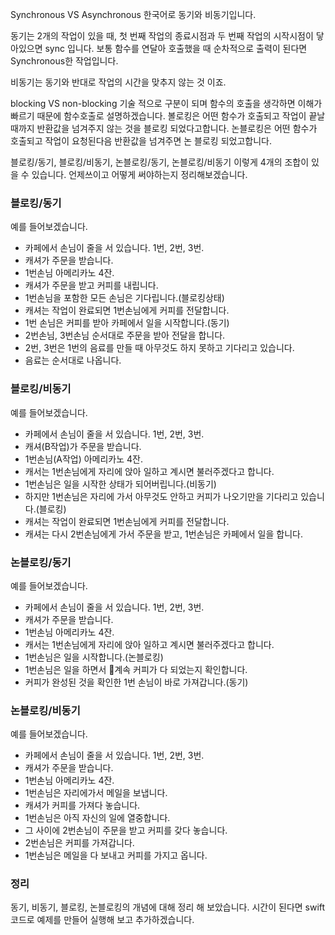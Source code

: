 ﻿Synchronous VS Asynchronous
한국어로 동기와 비동기입니다.

동기는 2개의 작업이 있을 때, 첫 번째 작업의 종료시점과 두 번째 작업의 시작시점이 닿아있으면 sync 입니다.
보통 함수를 연달아 호출했을 때 순차적으로 출력이 된다면 Synchronous한 작업입니다.

비동기는 동기와 반대로 작업의 시간을 맞추지 않는 것 이죠.

blocking VS non-blocking
기술 적으로 구분이 되며 함수의 호출을 생각하면 이해가 빠르기 때문에 함수호출로 설명하겠습니다.
볼로킹은 어떤 함수가 호출되고 작업이 끝날 때까지 반환값을 넘겨주지 않는 것을 블로킹 되었다고합니다.
논블로킹은 어떤 함수가 호출되고 작업이 요청된다음 반환값을 넘겨주면 논 블로킹 되었고합니다.

블로킹/동기, 블로킹/비동기, 논블로킹/동기, 논블로킹/비동기
이렇게 4개의 조합이 있을 수 있습니다. 언제쓰이고 어떻게 써야하는지 정리해보겠습니다.

### 블로킹/동기

예를 들어보겠습니다. 
- 카페에서 손님이 줄을 서 있습니다. 1번, 2번, 3번.  
- 캐셔가 주문을 받습니다.  
- 1번손님 아메리카노 4잔.  
- 캐셔가 주문을 받고 커피를 내립니다.  
- 1번손님을 포함한 모든 손님은 기다립니다.(블로킹상태)  
- 캐셔는 작업이 완료되면 1번손님에게 커피를 전달합니다.
- 1번 손님은 커피를 받아 카페에서 일을 시작합니다.(동기)
- 2번손님, 3번손님 순서대로 주문을 받아 전달을 합니다.
- 2번, 3번은 1번의 음료를 만들 때 아무것도 하지 못하고 기다리고 있습니다.
- 음료는 순서대로 나옵니다.

### 블로킹/비동기

예를 들어보겠습니다.
- 카페에서 손님이 줄을 서 있습니다. 1번, 2번, 3번. 
- 캐셔(B작업)가 주문을 받습니다.
- 1번손님(A작업) 아메리카노 4잔.
- 캐서는 1번손님에게 자리에 앉아 일하고 계시면 불러주겠다고 합니다.
- 1번손님은 일을 시작한 상태가 되어버립니다.(비동기)
- 하지만 1번손님은 자리에 가서 아무것도 안하고 커피가 나오기만을 기다리고 있습니다.(블로킹)
- 캐셔는 작업이 완료되면 1번손님에게 커피를 전달합니다.
- 캐셔는 다시 2번손님에게 가서 주문을 받고, 1번손님은 카페에서 일을 합니다.


### 논블로킹/동기

예를 들어보겠습니다.
- 카페에서 손님이 줄을 서 있습니다. 1번, 2번, 3번. 
- 캐셔가 주문을 받습니다.
- 1번손님 아메리카노 4잔.
- 캐서는 1번손님에게 자리에 앉아 일하고 계시면 불러주겠다고 합니다.
- 1번손님은 일을 시작합니다.(논블로킹)
- 1번손님은 일을 하면서 계속 커피가 다 되었는지 확인합니다.
- 커피가 완성된 것을 확인한 1번 손님이 바로 가져갑니다.(동기)

### 논블로킹/비동기

예를 들어보겠습니다.
- 카페에서 손님이 줄을 서 있습니다. 1번, 2번, 3번. 
- 캐셔가 주문을 받습니다.
- 1번손님 아메리카노 4잔.
- 1번손님은 자리에가서 메일을 보냅니다.
- 캐셔가 커피를 가져다 놓습니다.
- 1번손님은 아직 자신의 일에 열중합니다.
- 그 사이에 2번손님이 주문을 받고 커피를 갖다 놓습니다.
- 2번손님은 커피를 가져갑니다.
- 1번손님은 메일을 다 보내고 커피를 가지고 옵니다.

### 정리 
동기, 비동기, 블로킹, 논블로킹의 개념에 대해 정리 해 보았습니다. 시간이 된다면 swift 코드로 예제를 만들어 실행해 보고 추가하겠습니다.
